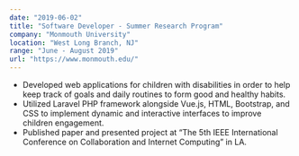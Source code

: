 ```yaml
---
date: "2019-06-02"
title: "Software Developer - Summer Research Program"
company: "Monmouth University"
location: "West Long Branch, NJ"
range: "June - August 2019"
url: "https://www.monmouth.edu/"
---
```


* Developed web applications for children with disabilities in order to help keep track of goals and daily routines to form good and healthy habits. 
* Utilized Laravel PHP framework alongside Vue.js, HTML, Bootstrap, and CSS to implement dynamic and interactive interfaces to improve children engagement. 
* Published paper and presented project at “The 5th IEEE International Conference on Collaboration and Internet Computing” in LA.

 